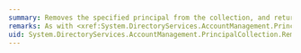 ```yaml
---
summary: Removes the specified principal from the collection, and returns `true` if the specified principal object was a member of the collection, and `false` otherwise (in which case no operation is performed).
remarks: As with <xref:System.DirectoryServices.AccountManagement.PrincipalCollection.Add%2A>, and <xref:System.DirectoryServices.AccountManagement.PrincipalCollection.Contains%2A> there are four overloads to this function, but they all do the same thing.  The extra overloads are only implemented to improve usability, so that developers using Intellisense see overloads that take a <xref:System.DirectoryServices.AccountManagement.UserPrincipal>, <xref:System.DirectoryServices.AccountManagement.GroupPrincipal>, or <xref:System.DirectoryServices.AccountManagement.ComputerPrincipal> object.  Calling any one of the User, Group, or Computer overloads is exactly equivalent to calling the <xref:System.DirectoryServices.AccountManagement.Principal> overload.
uid: System.DirectoryServices.AccountManagement.PrincipalCollection.Remove*
---
```

